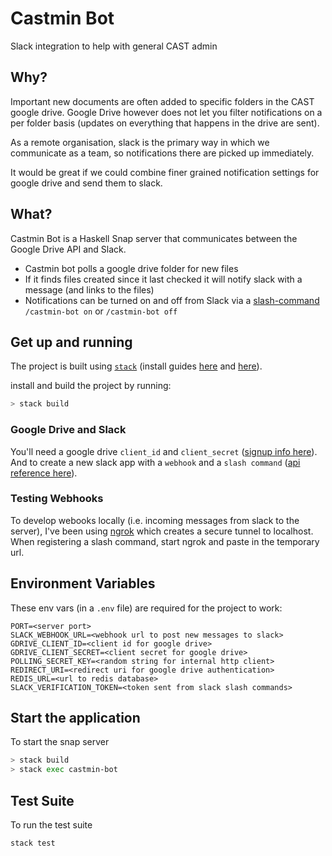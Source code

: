 # Castmin Bot

Slack integration to help with general CAST admin

## Why?

Important new documents are often added to specific folders in the CAST google drive. Google Drive however does not let you filter notifications on a per folder basis (updates on everything that happens in the drive are sent).

As a remote organisation, slack is the primary way in which we communicate as a team, so notifications there are picked up immediately.

It would be great if we could combine finer grained notification settings for google drive and send them to slack.

## What?

Castmin Bot is a Haskell Snap server that communicates between the Google Drive API and Slack.

+ Castmin bot polls a google drive folder for new files
+ If it finds files created since it last checked it will notify slack with a message (and links to the files)
+ Notifications can be turned on and off from Slack via a [slash-command](https://api.slack.com/slash-commands) `/castmin-bot on` or `/castmin-bot off`

## Get up and running

The project is built using [`stack`](https://docs.haskellstack.org/en/stable/README/) (install guides [here](https://www.youtube.com/watch?v=sRonIB8ZStw) and [here](https://docs.haskellstack.org/en/stable/README/)).

install and build the project by running:

```sh
> stack build
```

### Google Drive and Slack

You'll need a google drive `client_id` and `client_secret` ([signup info here](https://developers.google.com/drive/v3/web/enable-sdk)).  
And to create a new slack app with a `webhook` and a `slash command` ([api reference here](https://api.slack.com/)).

### Testing Webhooks

To develop webooks locally (i.e. incoming messages from slack to the server), I've been using [ngrok](https://ngrok.com/) which creates a secure tunnel to localhost. When registering a slash command, start ngrok and paste in the temporary url.

## Environment Variables

These env vars (in a `.env` file) are required for the project to work:
```DotEnv
PORT=<server port>
SLACK_WEBHOOK_URL=<webhook url to post new messages to slack>
GDRIVE_CLIENT_ID=<client id for google drive>
GDRIVE_CLIENT_SECRET=<client secret for google drive>
POLLING_SECRET_KEY=<random string for internal http client>
REDIRECT_URI=<redirect uri for google drive authentication>
REDIS_URL=<url to redis database>
SLACK_VERIFICATION_TOKEN=<token sent from slack slash commands>
```

## Start the application

To start the snap server

```sh
> stack build
> stack exec castmin-bot
```

## Test Suite

To run the test suite

```sh
stack test
```
